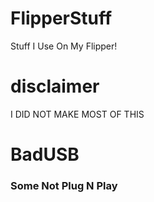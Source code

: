 # FlipperStuff
Stuff I Use On My Flipper!

# disclaimer
I DID NOT MAKE MOST OF THIS
# BadUSB
<h3>Some Not Plug N Play</h3>
